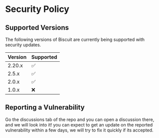 # Security Policy

## Supported Versions

The following versions of Biscuit are currently being supported with security updates.

| Version | Supported          |
| ------- | ------------------ |
| 2.20.x   | :white_check_mark: |
| 2.5.x   | :white_check_mark: |
| 2.0.x   | :white_check_mark: |
| 1.0.x   | :x: |

## Reporting a Vulnerability

Go the discussions tab of the repo and you can open a discussion there, and we will look into it! you can expect to get an update on the reported vulnerability within a few days, we will try to fix it quickly if its accepted.


